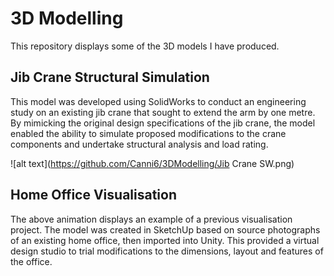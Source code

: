 # 3D Modelling

This repository displays some of the 3D models I have produced.

## Jib Crane Structural Simulation

This model was developed using SolidWorks to conduct an engineering study on an existing jib crane that sought to extend the arm by one metre. 
By mimicking the original design specifications of the jib crane, the model enabled the ability to simulate proposed modifications to the crane components and undertake structural analysis and load rating.

![alt text](https://github.com/Canni6/3DModelling/Jib Crane SW.png)

## Home Office Visualisation

The above animation displays an example of a previous visualisation project. The model was created in SketchUp based on source photographs of an existing home office, then imported into Unity. 
This provided a virtual design studio to trial modifications to the dimensions, layout and features of the office.
